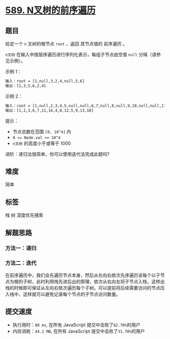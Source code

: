 # [589. N叉树的前序遍历](https://leetcode-cn.com/problems/n-ary-tree-preorder-traversal/)

## 题目

给定一个 `n` 叉树的根节点 `root` ，返回 其节点值的 前序遍历 。

`n叉树` 在输入中按层序遍历进行序列化表示，每组子节点由空值 `null` 分隔（请参见示例）。

示例 1：

```txt
输入：root = [1,null,3,2,4,null,5,6]
输出：[1,3,5,6,2,4]
```

示例 2：

```txt
输入：root = [1,null,2,3,4,5,null,null,6,7,null,8,null,9,10,null,null,11,null,12,null,13,null,null,14]
输出：[1,2,3,6,7,11,14,4,8,12,5,9,13,10]
```

提示：

- 节点总数在范围 `[0, 10^4]` 内
- `0 <= Node.val <= 10^4`
- `n叉树` 的高度小于或等于 1000

进阶：递归法很简单，你可以使用迭代法完成此题吗?

## 难度

简单

## 标签

栈 树 深度优先搜索

## 解题思路

### 方法一：递归

### 方法二：迭代

在前序遍历中，我们会先遍历节点本身，然后从左向右依次先序遍历该每个以子节点为根的子树，此时利用栈先进后出的原理，依次从右向左将子节点入栈，这样出栈的时候即可保证从左向右依次遍历每个子树。可以提前将后续需要访问的节点压入栈中，这样就可以避免记录每个节点的子节点访问数量。

## 提交速度

- 执行用时：`80 ms`, 在所有 JavaScript 提交中击败了`82.70%`的用户
- 内存消耗：`44.2 MB`, 在所有 JavaScript 提交中击败了`31.70%`的用户
